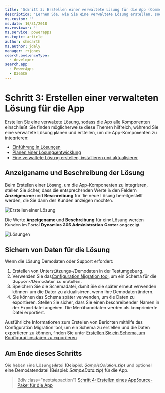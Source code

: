 ```yaml
---
title: 'Schritt 3: Erstellen einer verwaltete Lösung für die App (Common Data Service) | Microsoft Docs'
description: 'Lernen Sie, wie Sie eine verwaltete Lösung erstellen, sodass die App alle Komponenten einschließt. Dies ist für das Veröffentlichen einer serverseitigen Synchronisierung Appsource erforderlich.'
ms.custom: ''
ms.date: 10/31/2018
ms.reviewer: ''
ms.service: powerapps
ms.topic: article
author: shmcarth
ms.author: jdaly
manager: ryjones
search.audienceType:
  - developer
search.app:
  - PowerApps
  - D365CE
---
```

# <a name="step-3-create-a-managed-solution-for-your-app"></a>Schritt 3: Erstellen einer verwalteten Lösung für die App

Erstellen Sie eine verwaltete Lösung, sodass die App alle Komponenten einschließt. Sie finden möglicherweise diese Themen hilfreich, während Sie eine verwaltete Lösung planen und erstellen, um die App-Komponenten zu integrieren:
- [Einführung in Lösungen](introduction-solutions.md)
- [Planen einer Lösungsentwicklung](/dynamics365/customer-engagement/developer/plan-solution-development) 
- [Eine verwaltete Lösung erstellen, installieren und aktualisieren](create-install-update-managed-solution.md)

## <a name="display-name-and-description-of-your-solution"></a>Anzeigename und Beschreibung der Lösung

Beim Erstellen einer Lösung, um die App-Komponenten zu integrieren, stellen Sie sicher, dass die entsprechenden Werte in den Feldern **Anzeigename** und **Beschreibung** für die neue Lösung bereitgestellt werden, die Sie dann den Kunden anzeigen möchten.

![Erstellen einer Lösung](media/appsource-new-solution.png)

Die Werte **Anzeigename** und **Beschreibung** für eine Lösung werden Kunden im Portal **Dynamics 365 Administration Center** angezeigt.

![Lösungen](media/appsource-solution-names.png)

## <a name="supporting-data-for-your-solution"></a>Sichern von Daten für die Lösung

Wenn die Lösung Demodaten oder Support erfordert:
1. Erstellen von Unterstützungs-/Demodaten in der Testumgebung.
2. Verwenden Sie das[Configuration Migration tool](/dynamics365/customer-engagement/admin/manage-configuration-data), um ein Schema für die Support-/Demodaten zu erstellen. 
3. Speichern Sie die Schemadatei, damit Sie sie später erneut verwenden können, um die Daten zu aktualisieren, wenn Ihre Demodaten ändern.
4. Sie können das Schema später verwenden, um die Daten zu exportieren. Stellen Sie sicher, dass Sie einen beschreibenden Namen in der Exportdatei angeben. Die Menübanddaten werden als komprimierte Datei exportiert.

Ausführliche Informationen zum Erstellen von Berichten mithilfe des Configuration Migration tool, um ein Schema zu erstellen und die Daten exportieren zu können, finden Sie unter [Erstellen Sie ein Schema, um Konfigurationsdaten zu exportieren](/dynamics365/customer-engagement/admin/create-schema-export-configuration-data)

## <a name="at-the-end-of-this-step"></a>Am Ende dieses Schritts

Sie haben eine Lösungsdatei (Beispiel: *SampleSolution.zip*) und optional eine Demodatendatei (Beispiel: *SampleData.zip*) für die App.


> [!div class="nextstepaction"]
> [Schritt 4: Erstellen eines AppSource-Paket für die App](create-package-app-appsource.md) 
  